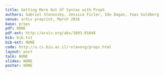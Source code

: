 ```yaml
---
title: Getting More Out Of Syntax with PropS 
authors: Gabriel Stanovsky, Jessica Ficler, Ido Dagan, Yoav Goldberg
venue: arXiv preprint, March 2016
base: props
pdf: NONE
pdf-ext: http://arxiv.org/abs/1603.01648
bib: bib.txt
bib-ext: NONE
code: http://u.cs.biu.ac.il/~stanovg/props.html
layout: post
talk: NONE
slides: NONE
poster: NONE
---
```

